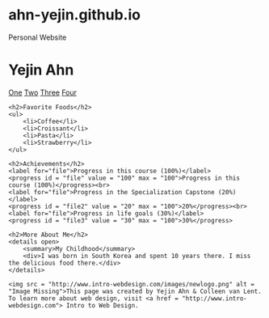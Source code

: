 # ahn-yejin.github.io
Personal Website
<!DOCTYPE html>
<html lang = "eng"></html>
<head>
    <meta charset = "UTF-8">
    <title>Web Design Final Project</title>
</head>
<body>
	<h1>Yejin Ahn</h1>
    <nav>
        <a href = "">One</a>
        <a href = "">Two</a>
        <a href = "">Three</a>
        <a href = "">Four</a>
    </nav>

    <h2>Favorite Foods</h2>
    <ul>
    	<li>Coffee</li>
    	<li>Croissant</li>
    	<li>Pasta</li>
    	<li>Strawberry</li>
    </ul>

    <h2>Achievements</h2>
    <label for="file">Progress in this course (100%)</label>
    <progress id = "file" value = "100" max = "100">Progress in this course (100%)</progress><br>
    <label for="file">Progress in the Specialization Capstone (20%)</label>
    <progress id = "file2" value = "20" max = "100">20%</progress><br>
    <label for="file">Progress in life goals (30%)</label>
    <progress id = "file3" value = "30" max = "100">30%</progress>
    
    <h2>More About Me</h2>
    <details open>
    	<summary>My Childhood</summary>
    	<div>I was born in South Korea and spent 10 years there. I miss the delicious food there.</div>
    </details>

    <img src = "http://www.intro-webdesign.com/images/newlogo.png" alt = "Image Missing">This page was created by Yejin Ahn & Colleen van Lent. To learn more about web design, visit <a href = "http://www.intro-webdesign.com"> Intro to Web Design.
</body>
</html>
